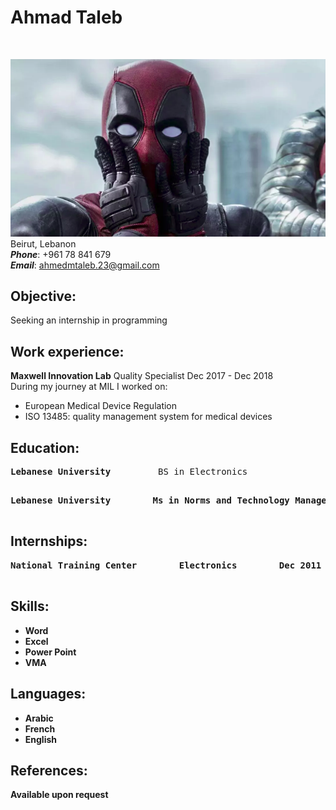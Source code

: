 # **Ahmad Taleb**

<br>

![my photo](ded.png)
<br>
Beirut, Lebanon<br>
**_Phone_**: +961 78 841 679<br>
**_Email_**: <ahmedmtaleb.23@gmail.com><br>

## **Objective:**

Seeking an internship in programming<br>

## **Work experience:**

**Maxwell Innovation Lab** Quality Specialist Dec 2017 - Dec 2018<br>
During my journey at MIL I worked on: <br>

- European Medical Device Regulation
- ISO 13485: quality management system for medical devices

## **Education:**

<pre>
<strong>Lebanese University</strong>         BS in Electronics                                Sep 2009 - Sep 2012<br>
</pre>

<pre>
<strong>Lebanese University<strong>        Ms in Norms and Technology Management        Sep 2015 - Sep 2017<br>
</pre>

## **Internships:**

<pre>
National Training Center        Electronics        Dec 2011 - Jun 2011<br>
</pre>

## **Skills:**

- Word
- Excel
- Power Point
- VMA

## **Languages:**

- Arabic
- French
- English

## **References:**

Available upon request

